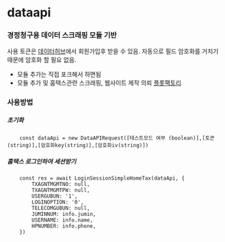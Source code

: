 # dataapi

### 경정청구용 데이터 스크래핑 모듈 기반
사용 토큰은 [데이터허브](https://dataapi.co.kr/)에서 회원가입후 받을 수 있음.
자동으로 필드 암호화를 거치기 때문에 암호화 할 필요 없음.
* 모듈 추가는 직접 포크해서 하면됨
* 모듈 추가 및 홈택스관련 스크래핑, 웹사이트 제작 의뢰 [플롯팩토리](http://floatfactory.kr)

### 사용방법
##### 초기화
```
    const dataApi = new DataAPIRequest([테스트모드 여부 (boolean)],[토큰(string)],[암호화key(string)],[암호화iv(string)])
```
##### 홈택스 로그인하여 세션받기
```
    const res = await LoginSessionSimpleHomeTax(dataApi, {
        TXAGNTMGMTNO: null,
        TXAGNTMGMTPW: null,
        USERGUBUN: '1',
        LOGINOPTION: '0',
        TELECOMGUBUN: null,
        JUMINNUM: info.jumin,
        USERNAME: info.name,
        HPNUMBER: info.phone,
    })
```
